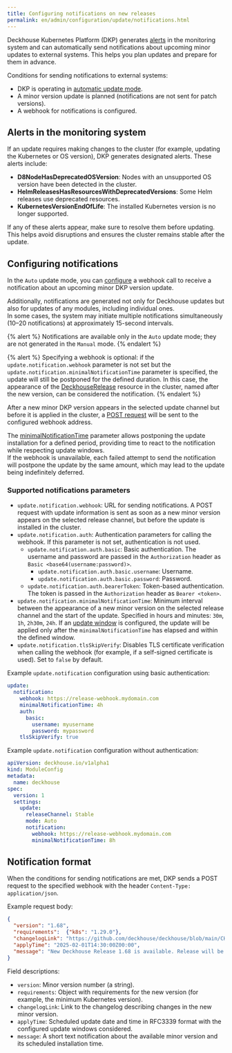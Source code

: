 ```yaml
---
title: Configuring notifications on new releases
permalink: en/admin/configuration/update/notifications.html
---
```


Deckhouse Kubernetes Platform (DKP) generates [alerts](#alerts-in-the-monitoring-system) in the monitoring system
and can automatically send notifications about upcoming minor updates to external systems.
This helps you plan updates and prepare for them in advance.

Conditions for sending notifications to external systems:

- DKP is operating in [automatic update mode](configuration.html#automatic-update-mode).
- A minor version update is planned (notifications are not sent for patch versions).
- A webhook for notifications is configured.

## Alerts in the monitoring system

If an update requires making changes to the cluster (for example, updating the Kubernetes or OS version),
DKP generates designated alerts.
These alerts include:

- **D8NodeHasDeprecatedOSVersion**: Nodes with an unsupported OS version have been detected in the cluster.
- **HelmReleasesHasResourcesWithDeprecatedVersions**: Some Helm releases use deprecated resources.
- **KubernetesVersionEndOfLife**: The installed Kubernetes version is no longer supported.

If any of these alerts appear, make sure to resolve them before updating.
This helps avoid disruptions and ensures the cluster remains stable after the update.

## Configuring notifications

In the `Auto` update mode, you can [configure](/modules/deckhouse/configuration.html#parameters-update-notification) a webhook call to receive a notification about an upcoming minor DKP version update.

Additionally, notifications are generated not only for Deckhouse updates but also for updates of any modules, including individual ones.  
In some cases, the system may initiate multiple notifications simultaneously (10–20 notifications) at approximately 15-second intervals.

{% alert %}
Notifications are available only in the `Auto` update mode; they are not generated in the `Manual` mode.
{% endalert %}

{% alert %}
Specifying a webhook is optional: if the `update.notification.webhook` parameter is not set but the `update.notification.minimalNotificationTime` parameter is specified, the update will still be postponed for the defined duration. In this case, the appearance of the [DeckhouseRelease](../../../reference/api/cr.html#deckhouserelease) resource in the cluster, named after the new version, can be considered the notification.
{% endalert %}

After a new minor DKP version appears in the selected update channel but before it is applied in the cluster, a [POST request](/modules/deckhouse/configuration.html#parameters-update-notification-webhook) will be sent to the configured webhook address.

The [minimalNotificationTime](/modules/deckhouse/configuration.html#parameters-update-notification-minimalnotificationtime) parameter allows postponing the update installation for a defined period, providing time to react to the notification while respecting update windows.  
If the webhook is unavailable, each failed attempt to send the notification will postpone the update by the same amount, which may lead to the update being indefinitely deferred.

### Supported notifications parameters

- `update.notification.webhook`: URL for sending notifications.
  A POST request with update information is sent as soon as a new minor version appears on the selected release channel,
  but before the update is installed in the cluster.
- `update.notification.auth`: Authentication parameters for calling the webhook.
  If this parameter is not set, authentication is not used.
  - `update.notification.auth.basic`: Basic authentication.
    The username and password are passed in the `Authorization` header as `Basic <base64(username:password)>`.
    - `update.notification.auth.basic.username`: Username.
    - `update.notification.auth.basic.password`: Password.
  - `update.notification.auth.bearerToken`: Token-based authentication.
    The token is passed in the `Authorization` header as `Bearer <token>`.
- `update.notification.minimalNotificationTime`: Minimum interval between the appearance of a new minor version
  on the selected release channel and the start of the update.
  Specified in hours and minutes: `30m`, `1h`, `2h30m`, `24h`.
  If an [update window](configuration.html#update-windows) is configured,
  the update will be applied only after the `minimalNotificationTime` has elapsed and within the defined window.
- `update.notification.tlsSkipVerify`: Disables TLS certificate verification when calling the webhook
  (for example, if a self-signed certificate is used).
  Set to `false` by default.

Example `update.notification` configuration using basic authentication:

```yaml
update:
  notification:
    webhook: https://release-webhook.mydomain.com
    minimalNotificationTime: 4h
    auth:
      basic:
        username: myusername
        password: mypassword
    tlsSkipVerify: true
```

Example `update.notification` configuration  without authentication:

```yaml
apiVersion: deckhouse.io/v1alpha1
kind: ModuleConfig
metadata:
  name: deckhouse
spec:
  version: 1
  settings:
    update:
      releaseChannel: Stable
      mode: Auto
      notification:
        webhook: https://release-webhook.mydomain.com
        minimalNotificationTime: 8h
```

## Notification format

When the conditions for sending notifications are met,
DKP sends a POST request to the specified webhook with the header `Content-Type: application/json`.

Example request body:

```json
{
  "version": "1.68",
  "requirements":  {"k8s": "1.29.0"},
  "changelogLink": "https://github.com/deckhouse/deckhouse/blob/main/CHANGELOG/CHANGELOG-v1.68.md",
  "applyTime": "2025-02-01T14:30:00Z00:00",
  "message": "New Deckhouse Release 1.68 is available. Release will be applied at: Wednesday, 05-Feb-25 14:30:00 UTC"
}
```

Field descriptions:

- `version`: Minor version number (a string).
- `requirements`: Object with requirements for the new version (for example, the minimum Kubernetes version).
- `changelogLink`: Link to the changelog describing changes in the new minor version.
- `applyTime`: Scheduled update date and time in RFC3339 format with the configured update windows considered.
- `message`: A short text notification about the available minor version and its scheduled installation time.

